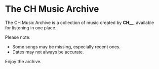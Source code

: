 # The CH Music Archive

The CH Music Archive is a collection of music created by **CH__**, available for listening in one place.

Please note:
- Some songs may be missing, especially recent ones.
- Dates may not always be accurate.

Enjoy the archive.
